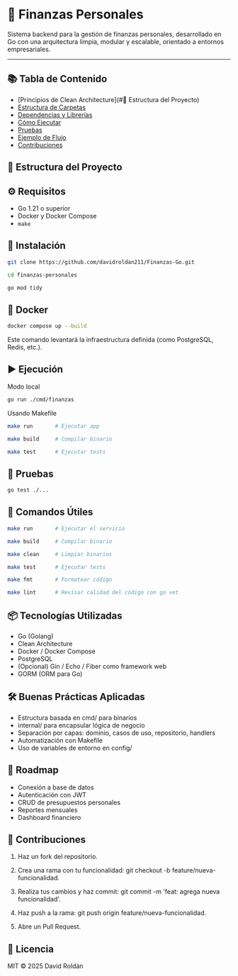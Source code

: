 # 🏦 Finanzas Personales

Sistema backend para la gestión de finanzas personales, desarrollado en Go con una arquitectura limpia, modular y escalable, orientado a entornos empresariales.

---

## 📚 Tabla de Contenido

- [Principios de Clean Architecture](#📁 Estructura del Proyecto)
- [Estructura de Carpetas](#estructura-de-carpetas)
- [Dependencias y Librerías](#dependencias-y-librerías)
- [Cómo Ejecutar](#cómo-ejecutar)
- [Pruebas](#pruebas)
- [Ejemplo de Flujo](#ejemplo-de-flujo)
- [Contribuciones](#contribuciones)

## 📁 Estructura del Proyecto

## ⚙️ Requisitos

- Go 1.21 o superior
- Docker y Docker Compose
- `make` 



## 🔧 Instalación

```bash
git clone https://github.com/davidroldan211/Finanzas-Go.git
```
```bash
cd finanzas-personales
```
```bash
go mod tidy
```

## 🐳 Docker
```bash
docker compose up --build
```
Este comando levantará la infraestructura definida (como PostgreSQL, Redis, etc.).

## ▶️ Ejecución
Modo local
```bash
go run ./cmd/finanzas
```
Usando Makefile
```bash
make run       # Ejecutar app
```
```bash
make build     # Compilar binario
```
```bash
make test      # Ejecutar tests
```


## 🧪 Pruebas
```bash
go test ./...
```


## 🧰 Comandos Útiles
```bash
make run       # Ejecutar el servicio
```
```bash
make build     # Compilar binario
```
```bash
make clean     # Limpiar binarios
```
```bash
make test      # Ejecutar tests
```
```bash
make fmt       # Formatear código
```
```bash
make lint      # Revisar calidad del código con go vet
```

## 📦 Tecnologías Utilizadas
- Go (Golang)
- Clean Architecture
- Docker / Docker Compose
- PostgreSQL
- (Opcional) Gin / Echo / Fiber como framework web
- GORM (ORM para Go)


## 🛠 Buenas Prácticas Aplicadas
- Estructura basada en cmd/ para binarios
- internal/ para encapsular lógica de negocio
- Separación por capas: dominio, casos de uso, repositorio, handlers
- Automatización con Makefile
- Uso de variables de entorno en config/



## 🧩 Roadmap
- Conexión a base de datos
- Autenticación con JWT
- CRUD de presupuestos personales
- Reportes mensuales
- Dashboard financiero



## 🤝 Contribuciones
1. Haz un fork del repositorio.

2. Crea una rama con tu funcionalidad: git checkout -b feature/nueva-funcionalidad.

3. Realiza tus cambios y haz commit: git commit -m 'feat: agrega nueva funcionalidad'.

4. Haz push a la rama: git push origin feature/nueva-funcionalidad.

5. Abre un Pull Request.



## 📝 Licencia
MIT © 2025 David Roldán


